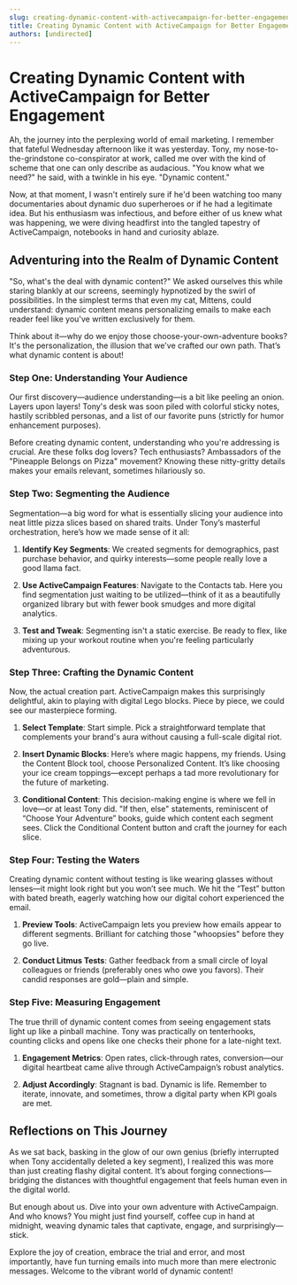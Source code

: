 ```yaml
---
slug: creating-dynamic-content-with-activecampaign-for-better-engagement
title: Creating Dynamic Content with ActiveCampaign for Better Engagement
authors: [undirected]
---
```



# Creating Dynamic Content with ActiveCampaign for Better Engagement

Ah, the journey into the perplexing world of email marketing. I remember that fateful Wednesday afternoon like it was yesterday. Tony, my nose-to-the-grindstone co-conspirator at work, called me over with the kind of scheme that one can only describe as audacious. "You know what we need?" he said, with a twinkle in his eye. "Dynamic content."

Now, at that moment, I wasn't entirely sure if he'd been watching too many documentaries about dynamic duo superheroes or if he had a legitimate idea. But his enthusiasm was infectious, and before either of us knew what was happening, we were diving headfirst into the tangled tapestry of ActiveCampaign, notebooks in hand and curiosity ablaze.

## Adventuring into the Realm of Dynamic Content

"So, what's the deal with dynamic content?" We asked ourselves this while staring blankly at our screens, seemingly hypnotized by the swirl of possibilities. In the simplest terms that even my cat, Mittens, could understand: dynamic content means personalizing emails to make each reader feel like you've written exclusively for them.

Think about it—why do we enjoy those choose-your-own-adventure books? It's the personalization, the illusion that we've crafted our own path. That’s what dynamic content is about!

### Step One: Understanding Your Audience

Our first discovery—audience understanding—is a bit like peeling an onion. Layers upon layers! Tony's desk was soon piled with colorful sticky notes, hastily scribbled personas, and a list of our favorite puns (strictly for humor enhancement purposes).

Before creating dynamic content, understanding who you're addressing is crucial. Are these folks dog lovers? Tech enthusiasts? Ambassadors of the "Pineapple Belongs on Pizza" movement? Knowing these nitty-gritty details makes your emails relevant, sometimes hilariously so.

### Step Two: Segmenting the Audience

Segmentation—a big word for what is essentially slicing your audience into neat little pizza slices based on shared traits. Under Tony’s masterful orchestration, here’s how we made sense of it all:

1. **Identify Key Segments**: We created segments for demographics, past purchase behavior, and quirky interests—some people really love a good llama fact.

2. **Use ActiveCampaign Features**: Navigate to the Contacts tab. Here you find segmentation just waiting to be utilized—think of it as a beautifully organized library but with fewer book smudges and more digital analytics.

3. **Test and Tweak**: Segmenting isn't a static exercise. Be ready to flex, like mixing up your workout routine when you're feeling particularly adventurous.

### Step Three: Crafting the Dynamic Content

Now, the actual creation part. ActiveCampaign makes this surprisingly delightful, akin to playing with digital Lego blocks. Piece by piece, we could see our masterpiece forming.

1. **Select Template**: Start simple. Pick a straightforward template that complements your brand's aura without causing a full-scale digital riot.

2. **Insert Dynamic Blocks**: Here’s where magic happens, my friends. Using the Content Block tool, choose Personalized Content. It’s like choosing your ice cream toppings—except perhaps a tad more revolutionary for the future of marketing.

3. **Conditional Content**: This decision-making engine is where we fell in love—or at least Tony did. "If then, else" statements, reminiscent of “Choose Your Adventure” books, guide which content each segment sees. Click the Conditional Content button and craft the journey for each slice. 

### Step Four: Testing the Waters

Creating dynamic content without testing is like wearing glasses without lenses—it might look right but you won’t see much. We hit the “Test” button with bated breath, eagerly watching how our digital cohort experienced the email. 

1. **Preview Tools**: ActiveCampaign lets you preview how emails appear to different segments. Brilliant for catching those "whoopsies" before they go live.

2. **Conduct Litmus Tests**: Gather feedback from a small circle of loyal colleagues or friends (preferably ones who owe you favors). Their candid responses are gold—plain and simple.

### Step Five: Measuring Engagement

The true thrill of dynamic content comes from seeing engagement stats light up like a pinball machine. Tony was practically on tenterhooks, counting clicks and opens like one checks their phone for a late-night text.

1. **Engagement Metrics**: Open rates, click-through rates, conversion—our digital heartbeat came alive through ActiveCampaign’s robust analytics.

2. **Adjust Accordingly**: Stagnant is bad. Dynamic is life. Remember to iterate, innovate, and sometimes, throw a digital party when KPI goals are met.

## Reflections on This Journey

As we sat back, basking in the glow of our own genius (briefly interrupted when Tony accidentally deleted a key segment), I realized this was more than just creating flashy digital content. It’s about forging connections—bridging the distances with thoughtful engagement that feels human even in the digital world.

But enough about us. Dive into your own adventure with ActiveCampaign. And who knows? You might just find yourself, coffee cup in hand at midnight, weaving dynamic tales that captivate, engage, and surprisingly—stick.

Explore the joy of creation, embrace the trial and error, and most importantly, have fun turning emails into much more than mere electronic messages. Welcome to the vibrant world of dynamic content!